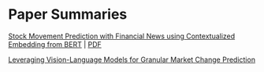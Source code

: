 # Paper Summaries

[Stock Movement Prediction with Financial News using Contextualized Embedding from BERT](https://github.com/upskilled-consulting/paper-summaries/blob/main/stock-movement-prediction-with-financial-news-using-contextualized-embedding-from-bert) | [PDF](https://github.com/upskilled-consulting/paper-summaries/blob/main/papers/2107.08721.pdf)

[Leveraging Vision-Language Models for Granular Market Change Prediction](https://github.com/upskilled-consulting/paper-summaries/blob/main/leveraging-vision-language-models-for-granular-market-change-prediction)
